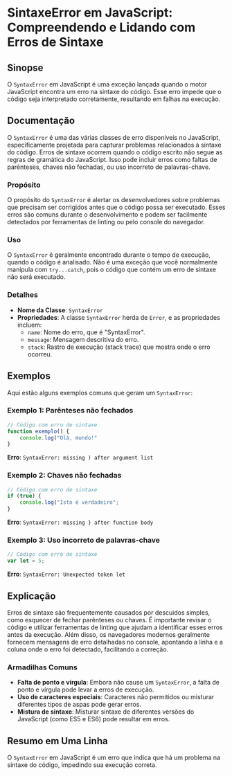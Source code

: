<!--
Meta Description: # SintaxeError em JavaScript: Compreendendo e Lidando com Erros de Sintaxe ## Sinopse O `SyntaxError` em JavaScript é uma exceção lançada quando o mot...
Meta Keywords: erro, syntaxerror, sintaxe, código, que
-->

# SintaxeError em JavaScript: Compreendendo e Lidando com Erros de Sintaxe

## Sinopse
O `SyntaxError` em JavaScript é uma exceção lançada quando o motor JavaScript encontra um erro na sintaxe do código. Esse erro impede que o código seja interpretado corretamente, resultando em falhas na execução.

## Documentação
O `SyntaxError` é uma das várias classes de erro disponíveis no JavaScript, especificamente projetada para capturar problemas relacionados à sintaxe do código. Erros de sintaxe ocorrem quando o código escrito não segue as regras de gramática do JavaScript. Isso pode incluir erros como faltas de parênteses, chaves não fechadas, ou uso incorreto de palavras-chave.

### Propósito
O propósito do `SyntaxError` é alertar os desenvolvedores sobre problemas que precisam ser corrigidos antes que o código possa ser executado. Esses erros são comuns durante o desenvolvimento e podem ser facilmente detectados por ferramentas de linting ou pelo console do navegador.

### Uso
O `SyntaxError` é geralmente encontrado durante o tempo de execução, quando o código é analisado. Não é uma exceção que você normalmente manipula com `try...catch`, pois o código que contém um erro de sintaxe não será executado.

### Detalhes
- **Nome da Classe**: `SyntaxError`
- **Propriedades**: A classe `SyntaxError` herda de `Error`, e as propriedades incluem:
  - `name`: Nome do erro, que é "SyntaxError".
  - `message`: Mensagem descritiva do erro.
  - `stack`: Rastro de execução (stack trace) que mostra onde o erro ocorreu.

## Exemplos
Aqui estão alguns exemplos comuns que geram um `SyntaxError`:

### Exemplo 1: Parênteses não fechados
```javascript
// Código com erro de sintaxe
function exemplo() {
    console.log("Olá, mundo!"
}
```
**Erro**: `SyntaxError: missing ) after argument list`

### Exemplo 2: Chaves não fechadas
```javascript
// Código com erro de sintaxe
if (true) {
    console.log("Isto é verdadeiro";
}
```
**Erro**: `SyntaxError: missing } after function body`

### Exemplo 3: Uso incorreto de palavras-chave
```javascript
// Código com erro de sintaxe
var let = 5;
```
**Erro**: `SyntaxError: Unexpected token let`

## Explicação
Erros de sintaxe são frequentemente causados por descuidos simples, como esquecer de fechar parênteses ou chaves. É importante revisar o código e utilizar ferramentas de linting que ajudam a identificar esses erros antes da execução. Além disso, os navegadores modernos geralmente fornecem mensagens de erro detalhadas no console, apontando a linha e a coluna onde o erro foi detectado, facilitando a correção.

### Armadilhas Comuns
- **Falta de ponto e vírgula**: Embora não cause um `SyntaxError`, a falta de ponto e vírgula pode levar a erros de execução.
- **Uso de caracteres especiais**: Caracteres não permitidos ou misturar diferentes tipos de aspas pode gerar erros.
- **Mistura de sintaxe**: Misturar sintaxe de diferentes versões do JavaScript (como ES5 e ES6) pode resultar em erros.

## Resumo em Uma Linha
O `SyntaxError` em JavaScript é um erro que indica que há um problema na sintaxe do código, impedindo sua execução correta.